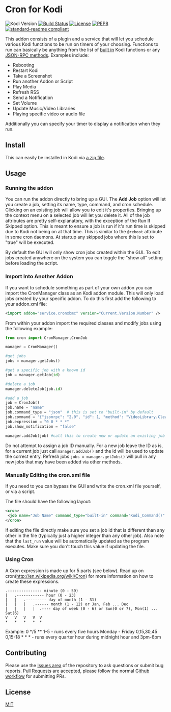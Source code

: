 # Cron for Kodi
![Kodi Version](https://img.shields.io/endpoint?url=https%3A%2F%2Fweberjr.com%2Fkodi-shield%2Fversion%2Frobweber%2Fcronxbmc%2Fmatrix%2Ftrue%2Ftrue)
[![Build Status](https://img.shields.io/travis/com/robweber/cronxbmc/matrix)](https://app.travis-ci.com/github/robweber/cronxbmc)
[![License](https://img.shields.io/github/license/robweber/cronxbmc)](https://github.com/robweber/cronxbmc/blob/master/LICENSE.txt)
[![PEP8](https://img.shields.io/badge/code%20style-pep8-orange.svg)](https://www.python.org/dev/peps/pep-0008/)
[![standard-readme compliant](https://img.shields.io/badge/readme%20style-standard-brightgreen.svg)](https://github.com/RichardLitt/standard-readme)

This addon consists of a plugin and a service that will let you schedule various Kodi functions to be run on timers of your choosing. Functions to run can basically be anything from the list of [built in](http://kodi.wiki/view/List_of_built-in_functions) Kodi functions or any [JSON-RPC methods](https://kodi.wiki/view/JSON-RPC_API/v12). Examples include:

* Rebooting
* Restart Kodi
* Take a Screenshot
* Run another Addon or Script
* Play Media
* Refresh RSS
* Send a Notification
* Set Volume
* Update Music/Video Libraries
* Playing specific video or audio file

Additionally you can specify your timer to display a notification when they run.

## Install

This can easily be installed in Kodi via [a zip file](https://github.com/robweber/cronxbmc/archive/refs/heads/matrix.zip).

## Usage

### Running the addon

You can run the addon directly to bring up a GUI. The __Add Job__ option will let you create a job, setting its name, type, command, and cron schedule. Clicking on an existing job will allow you to edit it's properties. Bringing up the context menu on a selected job will let you delete it. All of the job attributes are pretty self-explanatory, with the exception of the Run If Skipped option. This is meant to ensure a job is run if it's run time is skipped due to Kodi not being on at that time. This is similar to the ```@reboot``` attribute in some cron daemons. At startup any skipped jobs where this is set to "true" will be executed.

By default the GUI will only show cron jobs created within the GUI. To edit jobs created anywhere on the system you can toggle the "show all" setting before loading the script.

### Import Into Another Addon

If you want to schedule something as part of your own addon you can import the CronManager class as an Kodi addon module. This will only load jobs created by your specific addon. To do this first add the following to your addon.xml file:

```xml
<import addon="service.cronxbmc" version="Current.Version.Number" />
```

From within your addon import the required classes and modify jobs using the following example:


```python
from cron import CronManager,CronJob

manager = CronManager()

#get jobs
jobs = manager.getJobs()

#get a specific job with a known id
job = manager.getJob(id)

#delete a job
manager.deleteJob(job.id)

#add a job
job = CronJob()
job.name = "name"
job.command_type = "json"  # this is set to "built-in" by default
job.command = '{"jsonrpc": "2.0", "id": 1, "method": "VideoLibrary.Clean", "params": {"showdialogs": true, "content": "movies"}}'
job.expression = "0 0 * * *"
job.show_notification = "false"

manager.addJob(job) #call this to create new or update an existing job

```

Do not attempt to assign a job ID manually. For a new job leave the ID as is, for a current job just call ```manager.addJob()``` and the id will be used to update the correct entry. Refresh jobs ```jobs = manager.getJobs()``` will pull in any new jobs that may have been added via other methods.


### Manually Editing the cron.xml file

If you need to you can bypass the GUI and write the cron.xml file yourself, or via a script.  

The file should have the following layout:

```xml
<cron>
 <job name="Job Name" command_type="built-in" command="Kodi_Command()" expression="* * * * *" show_notification="true/false" id="5" run_if_skipped="false" last_run="0" />
</cron>
```

If editing the file directly make sure you set a job id that is different than any other in the file (typically just a higher integer than any other job). Also note that the ```last_run``` value will be automatically updated as the program executes. Make sure you don't touch this value if updating the file.

### Using Cron

A Cron expression is made up for 5 parts (see below). Read up on cron(http://en.wikipedia.org/wiki/Cron) for more information on how to create these expressions.

    .--------------- minute (0 - 59)
    |   .------------ hour (0 - 23)
    |   |   .--------- day of month (1 - 31)
    |   |   |   .------ month (1 - 12) or Jan, Feb ... Dec
    |   |   |   |  .---- day of week (0 - 6) or Sun(0 or 7), Mon(1) ... Sat(6)
    V   V   V   V  V
    *   *   *   *  *
Example:
	0 */5 ** 1-5 - runs every five hours Monday - Friday
	0,15,30,45 0,15-18 * * * - runs every quarter hour during midnight hour and 3pm-6pm

## Contributing

Please use the [Issues area](https://github.com/robweber/cronxbmc/issues) of the repository to ask questions or submit bug reports. Pull Requests are accepted, please follow the normal [Github workflow](https://docs.github.com/en/get-started/quickstart/github-flow) for submitting PRs. 

## License

[MIT](/LICENSE)